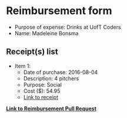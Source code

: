 
# Reimbursement form

- Purpose of expense: Drinks at UofT Coders
- Name: Madeleine Bonsma

## Receipt(s) list

<!-- Replace the below example, following the format provided, and adding items as needed -->

<!-- Example -->
- Item 1:
    - Date of purchase: 2016-08-04
    - Description: 4 pitchers 
    - Purpose: Social
    - Cost ($): 54.95
    - [Link to receipt](https://github.com/UofTCoders/council/blob/master/treasurer/receipts/2016-08-09-drinks-GSUpub.pdf)
    
**[Link to Reimbursement Pull Request](https://github.com/UofTCoders/council/pull/30)**
